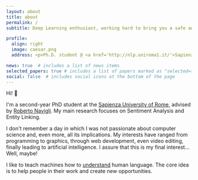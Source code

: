 ```yaml
---
layout: about
title: about
permalink: /
subtitle: Deep Learning enthusiast, working hard to bring you a safe and smart <a href='https://en.wikipedia.org/wiki/Artificial_intelligence'>AI</a>.

profile:
  align: right
  image: caesar.png
  address: <p>Ph.D. student @ <a href='http://nlp.uniroma1.it/'>Sapienza NLP</a> group</p>

news: true  # includes a list of news items
selected_papers: true # includes a list of papers marked as "selected={true}"
social: false  # includes social icons at the bottom of the page
---
```


Hi! :wave:

I'm a second-year PhD student at the [Sapienza University of Rome](https://www.uniroma1.it/en/), advised by [Roberto Navigli](https://www.diag.uniroma1.it/navigli/). My main research focuses on Sentiment Analysis and Entity Linking. 

I don't remember a day in which I was not passionate about computer science and, even more, all its implications. My interests have ranged from programming to graphics, through web development, even video editing, finally leading to artificial intelligence. I assure that this is my final interest... Well, maybe!

I like to teach machines how to [understand](https://en.wikipedia.org/wiki/Natural-language_understanding) human language. The core idea is to help people in their work and create new opportunities.
